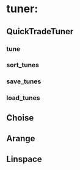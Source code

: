 # tuner:

## QuickTradeTuner

### tune

### sort_tunes

### save_tunes

### load_tunes

## Choise

## Arange

## Linspace
